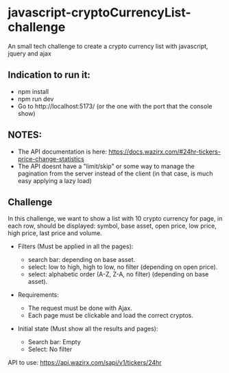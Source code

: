# javascript-cryptoCurrencyList-challenge
An small tech challenge to create a crypto currency list with javascript, jquery and ajax

## Indication to run it:

* npm install
* npm run dev
* Go to http://localhost:5173/ (or the one with the port that the console show)


## NOTES:

* The API documentation is here: https://docs.wazirx.com/#24hr-tickers-price-change-statistics
* The API doesnt have a "limit/skip" or some way to manage the pagination from the server instead of the client (in that case, is much easy applying a lazy load)

## Challenge

In this challenge, we want to show a list with 10 crypto currency for page, in each row, should be displayed: symbol, base asset, open price, low price, high price, last price and volume. 

* Filters (Must be applied in all the pages):

   * search bar: depending on base asset.
   * select: low to high, high to low, no filter (depending on open price).
   * select: alphabetic order (A-Z, Z-A, no filter) (depending on base asset).

* Requirements:

   * The request must be done with Ajax.
   * Each page must be clickable and load the correct cryptos.


* Initial state (Must show all the results and pages):

   * Search bar: Empty
   * Select: No filter

API to use: https://api.wazirx.com/sapi/v1/tickers/24hr

